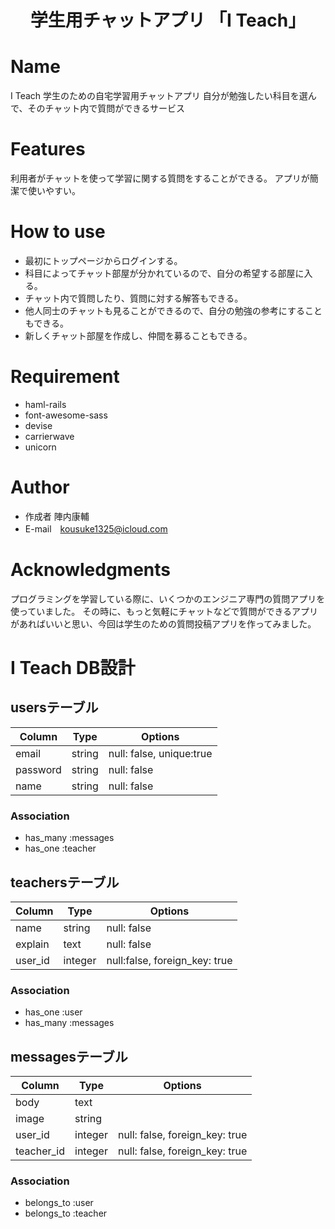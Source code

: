 <h1>
<p align="center">
   学生用チャットアプリ 「I Teach」
</p>
</h1>

# Name

I Teach
学生のための自宅学習用チャットアプリ
自分が勉強したい科目を選んで、そのチャット内で質問ができるサービス
 
# Features
 
利用者がチャットを使って学習に関する質問をすることができる。
アプリが簡潔で使いやすい。

# How to use 
* 最初にトップページからログインする。
* 科目によってチャット部屋が分かれているので、自分の希望する部屋に入る。
* チャット内で質問したり、質問に対する解答もできる。
* 他人同士のチャットも見ることができるので、自分の勉強の参考にすることもできる。
* 新しくチャット部屋を作成し、仲間を募ることもできる。


 
# Requirement
 
* haml-rails
* font-awesome-sass
* devise
* carrierwave
* unicorn
 
# Author
 
* 作成者 陣内康輔
* E-mail　kousuke1325@icloud.com

# Acknowledgments

プログラミングを学習している際に、いくつかのエンジニア専門の質問アプリを使っていました。
その時に、もっと気軽にチャットなどで質問ができるアプリがあればいいと思い、今回は学生のための質問投稿アプリを作ってみました。

# I Teach DB設計

## usersテーブル
|Column|Type|Options|
|------|----|-------|
|email|string|null: false, unique:true|
|password|string|null: false|
|name|string|null: false|
### Association
- has_many :messages
- has_one :teacher

## teachersテーブル
|Column|Type|Options|
|------|----|-------|
|name|string|null: false|
|explain|text|null: false|
|user_id|integer|null:false, foreign_key: true|
### Association
- has_one :user
- has_many :messages

## messagesテーブル
|Column|Type|Options|
|------|----|-------|
|body|text|
|image|string|
|user_id|integer|null: false, foreign_key: true|
|teacher_id|integer|null: false, foreign_key: true|
### Association
- belongs_to :user
- belongs_to :teacher



